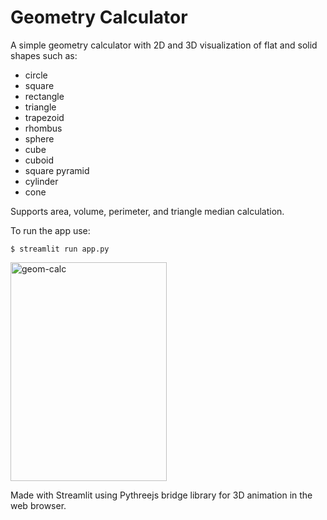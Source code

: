 # Geometry Calculator
A simple geometry calculator with 2D and 3D visualization of flat and solid shapes such as:
* circle
* square
* rectangle
* triangle
* trapezoid
* rhombus
* sphere
* cube
* cuboid
* square pyramid
* cylinder
* cone

Supports area, volume, perimeter, and triangle median calculation.

To run the app use:
```
$ streamlit run app.py
```
<img width="250" height="350" alt="geom-calc" src="https://user-images.githubusercontent.com/38230817/153964394-cb82a5ca-5bba-4c04-928b-58013753821c.png">

Made with Streamlit using Pythreejs bridge library for 3D animation in the web browser.

